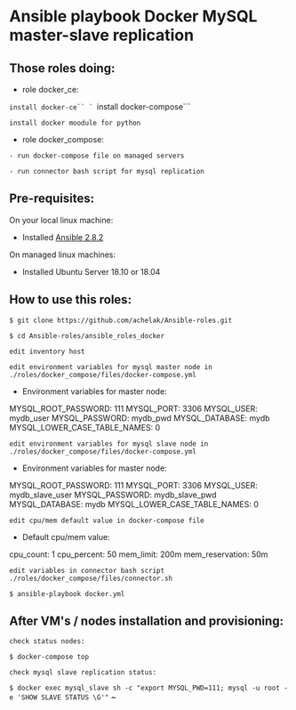 # Ansible playbook Docker MySQL master-slave replication

## Those roles doing:

* role docker_ce:

```install docker-ce``
`
```install docker-compose```

```install docker moodule for python```

* role docker_compose:

```- run docker-compose file on managed servers```

```- run connector bash script for mysql replication```

## Pre-requisites:
On your local linux machine:
* Installed [Ansible 2.8.2](https://docs.ansible.com/ansible/latest/installation_guide/intro_installation.html)

On managed linux machines:

* Installed Ubuntu Server 18.10 or 18.04

## How to use this roles:

```$ git clone https://github.com/achelak/Ansible-roles.git```

```$ cd Ansible-roles/ansible_roles_docker```

```edit inventory host```

```edit environment variables for mysql master node in ./roles/docker_compose/files/docker-compose.yml```
 
  * Environment variables for master node:

MYSQL_ROOT_PASSWORD: 111
MYSQL_PORT: 3306
MYSQL_USER: mydb_user
MYSQL_PASSWORD: mydb_pwd
MYSQL_DATABASE: mydb
MYSQL_LOWER_CASE_TABLE_NAMES: 0

```edit environment variables for mysql slave node in ./roles/docker_compose/files/docker-compose.yml```

* Environment variables for master node:

MYSQL_ROOT_PASSWORD: 111
MYSQL_PORT: 3306
MYSQL_USER: mydb_slave_user
MYSQL_PASSWORD: mydb_slave_pwd
MYSQL_DATABASE: mydb
MYSQL_LOWER_CASE_TABLE_NAMES: 0

```edit cpu/mem default value in docker-compose file```

* Default cpu/mem value:

cpu_count: 1
cpu_percent: 50
mem_limit: 200m
mem_reservation: 50m

```edit variables in connector bash script ./roles/docker_compose/files/connector.sh```

```$ ansible-playbook docker.yml ```


## After VM's / nodes installation and provisioning:

```check status nodes:```

```$ docker-compose top```

```cheсk mysql slave replication status:```  

```$ docker exec mysql_slave sh -c "export MYSQL_PWD=111; mysql -u root -e 'SHOW SLAVE STATUS \G'"```
~

